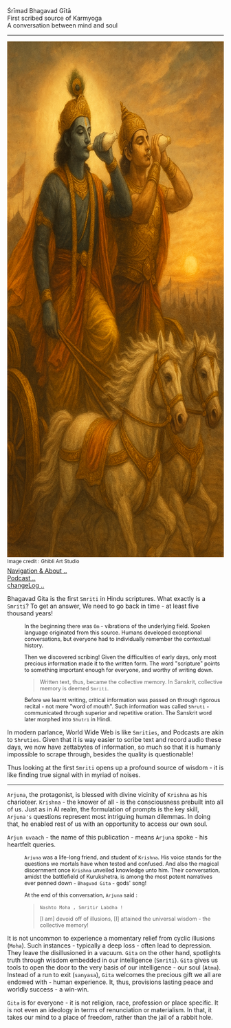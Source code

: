 
<div class="cover-huge"> Śrīmad Bhagavad Gītā</div>

<div class="centered"> First scribed source of Karmyoga</div>
<div class="centered">A conversation between mind and soul</div>

----

<div class="centered">
    <img src="./conkshells.png" alt="Viraat Roop" class="responsive"
    width = "1600"
    height = "1200" />
    
</div>

<div class="cover-small"><sup>Image credit : Ghibli Art Studio</sup></div>

<div class="cover-small">
  <div class="centered">
      <a href="./how.md">Navigation & About .. </a>
  </div>
</div>

<div class="cover-small">
  <div class="centered">
      <a href="./bg00.md">Podcast .. </a>
  </div>
</div>

<div class="cover-small">
  <div class="centered">
      <a href="./changeLog.md">changeLog .. </a>
  </div>
</div>

Bhagavad Gita is the first `Smriti` in Hindu scriptures. What exactly is a `Smriti`? To get an answer, We need to go back in time - at least five thousand years!

<div style="padding-left:40px;font-size:0.9em;"> 

In the beginning there was `Om` - vibrations of the underlying field.  Spoken language originated from this source. Humans developed exceptional conversations, but everyone had to individually remember the contextual history.

Then we discovered scribing!  Given the difficulties of early days, only most precious information made it to the written form. The word "scripture" points to something important enough for everyone, and worthy of writing down.

> Written text, thus,  became the collective memory. In Sanskrit, collective memory is deemed  `Smriti`.

Before we learnt writing, critical information was passed on through rigorous recital - not mere "word of mouth". Such information was called `Shruti` - communicated through superior and repetitive oration. The Sanskrit word later morphed into `Shutri` in Hindi.

</div>

In modern parlance, World Wide Web is like `Smrities`, and Podcasts are akin to `Shruties`. Given that it is way easier to scribe text and record audio these days, we now have zettabytes  of information, so much so that it is humanly impossible to scrape through, besides the quality is questionable!

Thus looking at the first `Smriti` opens up a profound source of wisdom - it is like finding true signal with in myriad of noises.

---

`Arjuna`, the protagonist, is blessed with divine vicinity of `Krishna` as his charioteer.  `Krishna` - the knower of all - is the consciousness prebuilt into all of us. Just as in AI realm, the formulation of prompts is the key skill, `Arjuna's` questions represent most intriguing human dilemmas. In doing that, he enabled rest of us with an opportunity to access our own soul.

`Arjun uvaach` - the name of this publication - means `Arjuna` spoke - his heartfelt queries.

<div style="padding-left:40px;font-size:0.9em;"> 

`Arjuna` was a life-long friend, and student of `Krishna`. His voice stands for the questions we mortals have when tested and confused. And also the magical discernment once `Krishna` unveiled knowledge unto him. Their conversation, amidst the battlefield of Kurukshetra, is among the most potent narratives ever penned down - `Bhagvad Gita` - gods' song!

At the end of this conversation, `Arjuna` said :

> `Nashto Moha , Smritir Labdha !`
>
> [I am] devoid off of illusions, [I] attained the universal wisdom - the collective memory!

</div>

It is not uncommon to experience a momentary relief from cyclic illusions (`Moha`). Such instances - typically a deep loss - often lead to depression. They leave the disillusioned in a vacuum. `Gita` on the other hand, spotlights truth through wisdom embedded in our intelligence (`Smriti`). `Gita` gives us tools to open the door to the very basis of our intelligence - our soul (`Atma`). Instead of a run to exit (`sanyasa`), `Gita` welcomes the precious gift we all are endowed with - human experience. It, thus, provisions lasting peace and worldly success - a win-win.

`Gita` is for everyone - it is not religion, race, profession or place specific. It is not even an ideology in terms of renunciation or materialism. In that, it takes our mind to a place of freedom, rather than the jail of a rabbit hole.


